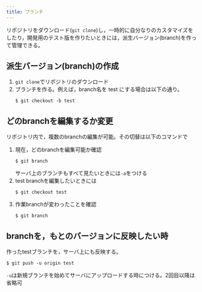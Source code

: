 ```yaml
---
title: ブランチ
---
```


リポジトリをダウンロード(`git clone`)し，一時的に自分なりのカスタマイズをしたり，開発用のテスト版を作りたいときには，派生バージョン(branch)を作って管理できる。

## 派生バージョン(branch)の作成

1. `git clone`でリポジトリのダウンロード
2. ブランチを作る。例えば，branch名を test にする場合は以下の通り。
	```
	$ git checkout -b test
	````

## どのbranchを編集するか変更

リポジトリ内で，複数のbranchの編集が可能。その切替は以下のコマンドで
1. 現在，どのbranchを編集可能か確認
	```
	$ git branch
	```
	サーバ上のブランチもすべて見たいときには`-a`をつける
2. test branchを編集したいときには
	```
	$ git checkout test
	```
3. 作業branchが変わったことを確認
	```
	$ git branch
	```

## branchを，もとのバージョンに反映したい時

作ったtestブランチを，サーバ上にも反映する。
```
$ git push -u origin test
```
`-u`は新規ブランチを始めてサーバにアップロードする時につける。2回目以降は省略可

